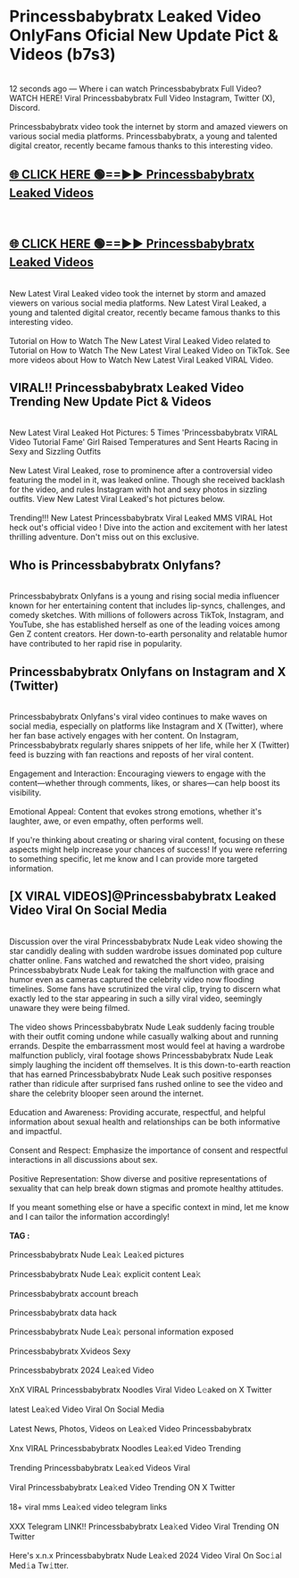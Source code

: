 # Princessbabybratx Leaked Video OnlyFans Oficial New Update Pict & Videos (b7s3)
<br>
12 seconds ago — Where i can watch Princessbabybratx Full Video? WATCH HERE! Viral Princessbabybratx Full Video Instagram, Twitter (X), Discord.
<br><br>
Princessbabybratx video took the internet by storm and amazed viewers on various social media platforms. Princessbabybratx, a young and talented digital creator, recently became famous thanks to this interesting video.
<br>
<h2><a href="https://play.trustnlinepharmacy.us?title=Princessbabybratx">🌐 CLICK HERE 🟢==►► Princessbabybratx Leaked Videos</a></h2>
<br>
<h2><a href="https://play.trustnlinepharmacy.us?title=Princessbabybratx">🌐 CLICK HERE 🟢==►► Princessbabybratx Leaked Videos</a></h2>
<br>
New Latest Viral Leaked video took the internet by storm and amazed viewers on various social media platforms. New Latest Viral Leaked, a young and talented digital creator, recently became famous thanks to this interesting video.
<br><br>
Tutorial on How to Watch The New Latest Viral Leaked Video related to Tutorial on How to Watch The New Latest Viral Leaked Video on TikTok. See more videos about How to Watch New Latest Viral Leaked VIRAL Video.
<br>
<h2>VIRAL!! Princessbabybratx Leaked Video Trending New Update Pict & Videos</h2>
<br>
New Latest Viral Leaked Hot Pictures: 5 Times 'Princessbabybratx VIRAL Video Tutorial Fame' Girl Raised Temperatures and Sent Hearts Racing in Sexy and Sizzling Outfits
<br><br>
New Latest Viral Leaked, rose to prominence after a controversial video featuring the model in it, was leaked online. Though she received backlash for the video, and rules Instagram with hot and sexy photos in sizzling outfits. View New Latest Viral Leaked's hot pictures below.
<br><br>
Trending!!! New Latest Princessbabybratx Viral Leaked MMS VIRAL Hot heck out's official video ! Dive into the action and excitement with her latest thrilling adventure. Don't miss out on this exclusive.
<br>
<h2>Who is Princessbabybratx Onlyfans?</h2>
<br>
Princessbabybratx Onlyfans is a young and rising social media influencer known for her entertaining content that includes lip-syncs, challenges, and comedy sketches. With millions of followers across TikTok, Instagram, and YouTube, she has established herself as one of the leading voices among Gen Z content creators. Her down-to-earth personality and relatable humor have contributed to her rapid rise in popularity.
<br>
<h2>Princessbabybratx Onlyfans on Instagram and X (Twitter)</h2>
<br>
Princessbabybratx Onlyfans's viral video continues to make waves on social media, especially on platforms like Instagram and X (Twitter), where her fan base actively engages with her content. On Instagram, Princessbabybratx regularly shares snippets of her life, while her X (Twitter) feed is buzzing with fan reactions and reposts of her viral content.
<br><br>
Engagement and Interaction: Encouraging viewers to engage with the content—whether through comments, likes, or shares—can help boost its visibility.
<br><br>
Emotional Appeal: Content that evokes strong emotions, whether it's laughter, awe, or even empathy, often performs well.
<br><br>
If you're thinking about creating or sharing viral content, focusing on these aspects might help increase your chances of success! If you were referring to something specific, let me know and I can provide more targeted information.
<br>
<h2>[X VIRAL VIDEOS]@Princessbabybratx Leaked Video Viral On Social Media</h2>
<br>
Discussion over the viral Princessbabybratx Nude Leak video showing the star candidly dealing with sudden wardrobe issues dominated pop culture chatter online. Fans watched and rewatched the short video, praising Princessbabybratx Nude Leak for taking the malfunction with grace and humor even as cameras captured the celebrity video now flooding timelines. Some fans have scrutinized the viral clip, trying to discern what exactly led to the star appearing in such a silly viral video, seemingly unaware they were being filmed.
<br><br>
The video shows Princessbabybratx Nude Leak suddenly facing trouble with their outfit coming undone while casually walking about and running errands. Despite the embarrassment most would feel at having a wardrobe malfunction publicly, viral footage shows Princessbabybratx Nude Leak simply laughing the incident off themselves. It is this down-to-earth reaction that has earned Princessbabybratx Nude Leak such positive responses rather than ridicule after surprised fans rushed online to see the video and share the celebrity blooper seen around the internet.
<br><br>
Education and Awareness: Providing accurate, respectful, and helpful information about sexual health and relationships can be both informative and impactful.
<br><br>
Consent and Respect: Emphasize the importance of consent and respectful interactions in all discussions about sex.
<br><br>
Positive Representation: Show diverse and positive representations of sexuality that can help break down stigmas and promote healthy attitudes.
<br><br>
If you meant something else or have a specific context in mind, let me know and I can tailor the information accordingly!
<br><br>
<strong>TAG :</strong>
<br><br>
Princessbabybratx Nude Lea𝚔 Lea𝚔ed pictures
<br><br>
Princessbabybratx Nude Lea𝚔 explicit content Lea𝚔
<br><br>
Princessbabybratx account breach
<br><br>
Princessbabybratx data hack
<br><br>
Princessbabybratx Nude Lea𝚔 personal information exposed
<br><br>
Princessbabybratx Xvideos Sexy
<br><br>
Princessbabybratx 2024 Lea𝚔ed Video
<br><br>
XnX VIRAL Princessbabybratx Noodles Viral Video L𝚎aked on X Twitter
<br><br>
latest Lea𝚔ed Video Viral On Social Media
<br><br>
Latest News, Photos, Videos on Lea𝚔ed Video Princessbabybratx
<br><br>
Xnx VIRAL Princessbabybratx Noodles Lea𝚔ed Video Trending
<br><br>
Trending Princessbabybratx Lea𝚔ed Videos Viral
<br><br>
Viral Princessbabybratx Lea𝚔ed Video Trending ON X Twitter
<br><br>
18+ viral mms Lea𝚔ed video telegram links
<br><br>
XXX Telegram LINK!! Princessbabybratx Lea𝚔ed Video Viral Trending ON Twitter
<br><br>
Here's x.n.x Princessbabybratx Nude Lea𝚔ed 2024 Video Viral On Soc𝚒al Med𝚒a Tw𝚒tter.